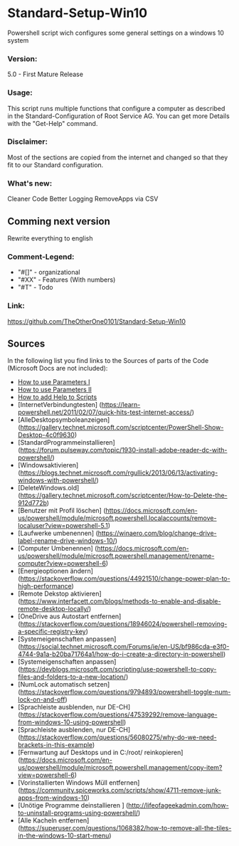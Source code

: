 # Standard-Setup-Win10
Powershell script wich configures some general settings on a windows 10 system

### Version:
5.0 - First Mature Release 

### Usage:
This script runs multiple functions that configure a computer as described in the Standard-Configuration of Root Service AG.
You can get more Details with the "Get-Help" command.

### Disclaimer:
Most of the sections are copied from the internet and changed so that they fit to our Standard configuration.

### What's new:
Cleaner Code
Better Logging
RemoveApps via CSV

## Comming next version
Rewrite everything to english

### Comment-Legend:

* "#[]"   -    organizational
* "#XX"   -    Features (With numbers)
* "#T"    -    Todo

### Link:
https://github.com/TheOtherOne0101/Standard-Setup-Win10

## Sources

In the following list you find links to the Sources of parts of the Code (Microsoft Docs are not included):

* [How to use Parameters I](https://www.red-gate.com/simple-talk/sysadmin/powershell/how-to-use-parameters-in-powershell/)
* [How to use Parameters II](https://www.red-gate.com/simple-talk/sysadmin/powershell/how-to-use-parameters-in-powershell-part-ii/)
* [How to add Help to Scripts](https://www.red-gate.com/simple-talk/sysadmin/powershell/how-to-add-help-to-powershell-scripts/)
* [InternetVerbindungtesten] (https://learn-powershell.net/2011/02/07/quick-hits-test-internet-access/)
* [AlleDesktopsymboleanzeigen] (https://gallery.technet.microsoft.com/scriptcenter/PowerShell-Show-Desktop-4c0f9630)
* [StandardProgrammeinstallieren] (https://forum.pulseway.com/topic/1930-install-adobe-reader-dc-with-powershell/)
* [Windowsaktivieren] (https://blogs.technet.microsoft.com/rgullick/2013/06/13/activating-windows-with-powershell/)
* [DeleteWindows.old] (https://gallery.technet.microsoft.com/scriptcenter/How-to-Delete-the-912d772b)
* [Benutzer mit Profil löschen] (https://docs.microsoft.com/en-us/powershell/module/microsoft.powershell.localaccounts/remove-localuser?view=powershell-5.1)
* [Laufwerke umbenennen] (https://winaero.com/blog/change-drive-label-rename-drive-windows-10/)
* [Computer Umbenennen] (https://docs.microsoft.com/en-us/powershell/module/microsoft.powershell.management/rename-computer?view=powershell-6)
* [Energieoptionen ändern] (https://stackoverflow.com/questions/44921510/change-power-plan-to-high-performance)
* [Remote Dekstop aktivieren] (https://www.interfacett.com/blogs/methods-to-enable-and-disable-remote-desktop-locally/)
* [OneDrive aus Autostart entfernen] (https://stackoverflow.com/questions/18946024/powershell-removing-a-specific-registry-key)
* [Systemeigenschaften anpassen] (https://social.technet.microsoft.com/Forums/ie/en-US/bf986cda-e3f0-4744-9a1a-b20ba71764a1/how-do-i-create-a-directory-in-powershell)
* [Systemeigenschaften anpassen] (https://devblogs.microsoft.com/scripting/use-powershell-to-copy-files-and-folders-to-a-new-location/)
* [NumLock automatisch setzen] (https://stackoverflow.com/questions/9794893/powershell-toggle-num-lock-on-and-off)
* [Sprachleiste ausblenden, nur DE-CH] (https://stackoverflow.com/questions/47539292/remove-language-from-windows-10-using-powershell)
* [Sprachleiste ausblenden, nur DE-CH] (https://stackoverflow.com/questions/56080275/why-do-we-need-brackets-in-this-example)
* [Fernwartung auf Desktops und in C:/root/ reinkopieren] (https://docs.microsoft.com/en-us/powershell/module/microsoft.powershell.management/copy-item?view=powershell-6)
* [Vorinstallierten Windows Müll entfernen] (https://community.spiceworks.com/scripts/show/4711-remove-junk-apps-from-windows-10)
* [Unötige Programme deinstallieren ] (http://lifeofageekadmin.com/how-to-uninstall-programs-using-powershell/)
* [Alle Kacheln entfernen] (https://superuser.com/questions/1068382/how-to-remove-all-the-tiles-in-the-windows-10-start-menu)
